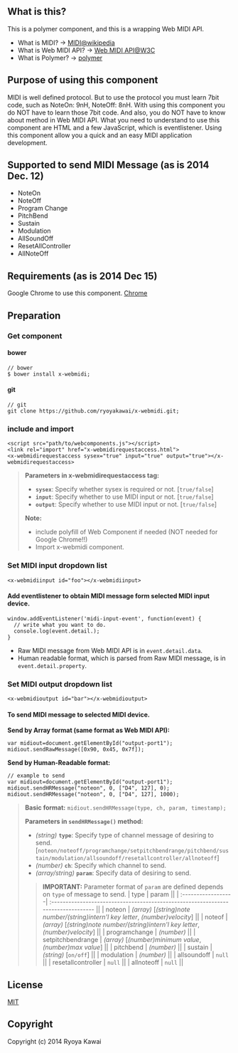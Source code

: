 ## What is this?
This is a polymer component, and this is a wrapping Web MIDI API.

 - What is MIDI? -> [MIDI@wikipedia](http://en.wikipedia.org/wiki/MIDI)
 - What is Web MIDI API? -> [Web MIDI API@W3C](http://webaudio.github.io/web-midi-api/)
 - What is Polymer? -> [polymer](https://www.polymer-project.org/)

## Purpose of using this component
MIDI is well defined protocol. But to use the protocol you must learn 7bit code, such as NoteOn: 9nH, NoteOff: 8nH.
With using this component you do NOT have to learn those 7bit code. And also, you do NOT have to know about method in Web MIDI API.
What you need to understand to use this component are HTML and a few JavaScript, which is eventlistener.
Using this component allow you a quick and an easy MIDI application development.

## Supported to send MIDI Message (as is 2014 Dec. 12)

 - NoteOn
 - NoteOff
 - Program Change
 - PitchBend
 - Sustain
 - Modulation
 - AllSoundOff
 - ResetAllController
 - AllNoteOff

## Requirements (as is 2014 Dec 15)
Google Chrome to use this component. [Chrome](http://www.google.co.jp/intl/ja/chrome/browser/)  

## Preparation
### Get component
#### bower
```                                                                                                                                                                 
// bower                                                                                                                                                            
$ bower install x-webmidi;                                                                                                                                          
```
#### git
```                                                                                                                                                                 
// git                                                                                                                                                              
git clone https://github.com/ryoyakawai/x-webmidi.git;                                                                                                              
```
### include and import

```                                                                                                                                                                 
<script src="path/to/webcomponents.js"></script>                                                                                                                    
<link rel="import" href="x-webmidirequestaccess.html">                                                                                                              
<x-webmidirequestaccess sysex="true" input="true" output="true"></x-webmidirequestaccess>                                                                           
```
> **Parameters in x-webmidirequestaccess tag:**
>
>  -  **`sysex`**: Specify whether sysex is required or not. [`true/false`]
>  - **`input`**: Specify whether to use MIDI input or not. [`true/false`]
>  - **`output`**: Specify whether to use MIDI input or not. [`true/false`]
>
> **Note:**
>
> - include polyfill of Web Component if needed (NOT needed for Google Chrome!!)
> - Import x-webmidi component.

### Set MIDI input dropdown list
```                                                                                                                                                                 
<x-webmidiinput id="foo"></x-webmidiinput>                                                                                                                          
```
#### Add eventlistener to obtain MIDI message form selected MIDI input device.
```
window.addEventListener('midi-input-event', function(event) {
  // write what you want to do.
  console.log(event.detail.);
}
```
 - Raw MIDI message from Web MIDI API is in `event.detail.data`.
 - Human readable format, which is parsed from Raw MIDI message, is in `event.detail.property`.

### Set MIDI output dropdown list
```                                                                                                                                                                 
<x-webmidioutput id="bar"></x-webmidioutput>                                                                                                                        
```
#### To send MIDI message to selected MIDI device.
**Send by Array format (same format as Web MIDI API):**
```
var midiout=document.getElementById("output-port1");
midiout.sendRawMessage([0x90, 0x45, 0x7f]);
```
**Send by Human-Readable format:**

```
// example to send
var midiout=document.getElementById("output-port1");
midiout.sendHRMessage("noteon", 0, ["D4", 127], 0);
midiout.sendHRMessage("noteon", 0, ["D4", 127], 1000);
```

> **Basic format:**
> `midiout.sendHRMessage(type, ch, param, timestamp);`
>
> **Parameters in `sendHRMessage()` method:**
>
>  -  *(string)* **`type`**: Specify type of channel message of desiring to send. 
> [`noteon/noteoff/programchange/setpitchbendrange/pitchbend/sustain/modulation/allsoundoff/resetallcontroller/allnoteoff`]
>  - *(number)* **`ch`**: Specify which channel to send.
>  - *(array/string)* **`param`**: Specify data of desiring to send.
>> **IMPORTANT:** Parameter format of `param` are defined depends on `type` of message to send.
> | type               | param                                                                             ||
> | :------------------| :-------------------------------------------------------------------------------- ||
> | noteon             | *(array)* [*(string)note number/(string)intern'l key letter*, *(number)velocity*] ||
> | noteof             | *(array)* [*(string)note number/(string)intern'l key letter*, *(number)velocity*] ||
> | programchange      | *(number)*                                                                        ||
> | setpitchbendrange  | *(array)* [*(number)minimum value*, *(number)max value*]                          ||
> | pitchbend          | *(number)*                                                                        ||
> | sustain            | *(string)* [`on/off`]                                                             ||
> | modulation         | *(number)*                                                                        ||
> | allsoundoff        | `null`                                                                            ||
> | resetallcontroller | `null`                                                                            ||
> | allnoteoff         | `null`                                                                            ||

## License
[MIT](http://opensource.org/licenses/MIT)

## Copyright
Copyright (c) 2014 Ryoya Kawai
